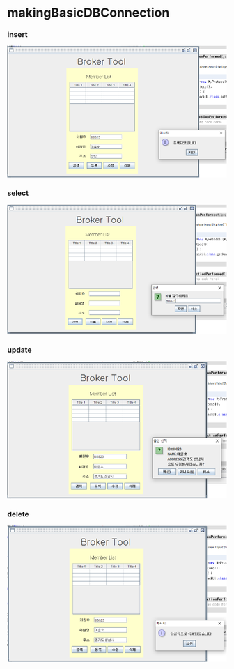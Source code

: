 # makingBasicDBConnection

### insert

![](./insert.PNG)

### select

![](./select.PNG)

### update

![](./update.PNG)

### delete

![](./delete.PNG)